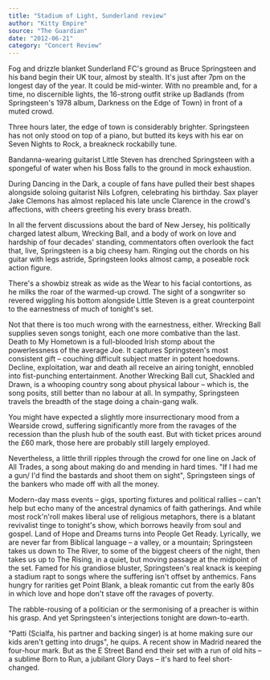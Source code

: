 ```yaml
---
title: "Stadium of Light, Sunderland review"
author: "Kitty Empire"
source: "The Guardian"
date: "2012-06-21"
category: "Concert Review"
---
```


Fog and drizzle blanket Sunderland FC's ground as Bruce Springsteen and his band begin their UK tour, almost by stealth. It's just after 7pm on the longest day of the year. It could be mid-winter. With no preamble and, for a time, no discernible lights, the 16-strong outfit strike up Badlands (from Springsteen's 1978 album, Darkness on the Edge of Town) in front of a muted crowd.

Three hours later, the edge of town is considerably brighter. Springsteen has not only stood on top of a piano, but butted its keys with his ear on Seven Nights to Rock, a breakneck rockabilly tune.

Bandanna-wearing guitarist Little Steven has drenched Springsteen with a spongeful of water when his Boss falls to the ground in mock exhaustion.

During Dancing in the Dark, a couple of fans have pulled their best shapes alongside soloing guitarist Nils Lofgren, celebrating his birthday. Sax player Jake Clemons has almost replaced his late uncle Clarence in the crowd's affections, with cheers greeting his every brass breath.

In all the fervent discussions about the bard of New Jersey, his politically charged latest album, Wrecking Ball, and a body of work on love and hardship of four decades' standing, commentators often overlook the fact that, live, Springsteen is a big cheesy ham. Ringing out the chords on his guitar with legs astride, Springsteen looks almost camp, a poseable rock action figure.

There's a showbiz streak as wide as the Wear to his facial contortions, as he milks the roar of the warmed-up crowd. The sight of a songwriter so revered wiggling his bottom alongside Little Steven is a great counterpoint to the earnestness of much of tonight's set.

Not that there is too much wrong with the earnestness, either. Wrecking Ball supplies seven songs tonight, each one more combative than the last. Death to My Hometown is a full-blooded Irish stomp about the powerlessness of the average Joe. It captures Springsteen's most consistent gift – couching difficult subject matter in potent hoedowns. Decline, exploitation, war and death all receive an airing tonight, ennobled into fist-punching entertainment. Another Wrecking Ball cut, Shackled and Drawn, is a whooping country song about physical labour – which is, the song posits, still better than no labour at all. In sympathy, Springsteen travels the breadth of the stage doing a chain-gang walk.

You might have expected a slightly more insurrectionary mood from a Wearside crowd, suffering significantly more from the ravages of the recession than the plush hub of the south east. But with ticket prices around the £60 mark, those here are probably still largely employed.

Nevertheless, a little thrill ripples through the crowd for one line on Jack of All Trades, a song about making do and mending in hard times. "If I had me a gun/ I'd find the bastards and shoot them on sight", Springsteen sings of the bankers who made off with all the money.

Modern-day mass events – gigs, sporting fixtures and political rallies – can't help but echo many of the ancestral dynamics of faith gatherings. And while most rock'n'roll makes liberal use of religious metaphors, there is a blatant revivalist tinge to tonight's show, which borrows heavily from soul and gospel. Land of Hope and Dreams turns into People Get Ready. Lyrically, we are never far from Biblical language – a valley, or a mountain; Springsteen takes us down to The River, to some of the biggest cheers of the night, then takes us up to The Rising, in a quiet, but moving passage at the midpoint of the set. Famed for his grandiose bluster, Springsteen's real knack is keeping a stadium rapt to songs where the suffering isn't offset by anthemics. Fans hungry for rarities get Point Blank, a bleak romantic cut from the early 80s in which love and hope don't stave off the ravages of poverty.

The rabble-rousing of a politician or the sermonising of a preacher is within his grasp. And yet Springsteen's interjections tonight are down-to-earth.

"Patti (Scialfa, his partner and backing singer) is at home making sure our kids aren't getting into drugs", he quips. A recent show in Madrid neared the four-hour mark. But as the E Street Band end their set with a run of old hits – a sublime Born to Run, a jubilant Glory Days – it's hard to feel short- changed.

